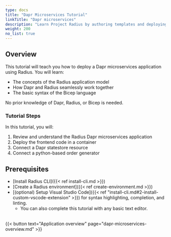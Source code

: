 ```yaml
---
type: docs
title: "Dapr Microservices Tutorial"
linkTitle: "Dapr microservices"
description: "Learn Project Radius by authoring templates and deploying a working Dapr application"
weight: 200
no_list: true
---
```


## Overview

This tutorial will teach you how to deploy a Dapr microservices application using Radius. You will learn:  

- The concepts of the Radius application model 
- How Dapr and Radius seamlessly work together  
- The basic syntax of the Bicep language 

No prior knowledge of Dapr, Radius, or Bicep is needed.

### Tutorial Steps
In this tutorial, you will:
1. Review and understand the Radius Dapr microservices application
1. Deploy the frontend code in a container
1. Connect a Dapr statestore resource 
1. Connect a python-based order generator  

## Prerequisites

- [Install Radius CLI]({{< ref install-cli.md >}})
- [Create a Radius environment]({{< ref create-environment.md >}})
- [(optional) Setup Visual Studio Code]({{< ref "install-cli.md#2-install-custom-vscode-extension" >}}) for syntax highlighting, completion, and linting.
   - You can also complete this tutorial with any basic text editor.

<br>{{< button text="Application overview" page="dapr-microservices-overview.md" >}}